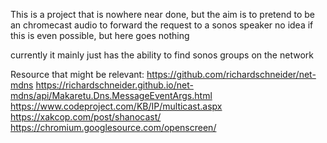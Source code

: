 This is a project that is nowhere near done, but the aim is to pretend to be an chromecast audio to forward the request to a sonos speaker
no idea if this is even possible, but here goes nothing

currently it mainly just has the ability to find sonos groups on the network

Resource that might be relevant:
https://github.com/richardschneider/net-mdns
https://richardschneider.github.io/net-mdns/api/Makaretu.Dns.MessageEventArgs.html
https://www.codeproject.com/KB/IP/multicast.aspx
https://xakcop.com/post/shanocast/
https://chromium.googlesource.com/openscreen/
